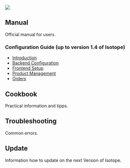 ![](https://raw.github.com/isotope/docs/1.4/assets/isotope-logo.png)

## Manual

Official manual for users.


### Configuration Guide (up to version 1.4 of Isotope) 

- [Introduction](https://github.com/isotope/docs/tree/1.4/en/manual/1-index.md)
- [Backend Configuration](https://github.com/isotope/docs/tree/1.4/en/manual/2-backend.md)
- [Frontend Setup](https://github.com/isotope/docs/tree/1.4/en/manual/3-frontend.md)
- [Product Management](https://github.com/isotope/docs/tree/1.4/en/manual/4-products.md)
- [Orders](https://github.com/isotope/docs/tree/1.4/en/manual/5-orders.md)


## Cookbook

Practical information and tipps.


## Troubleshooting

Common errors.


## Update

Information how to update on the next Version of Isotope.